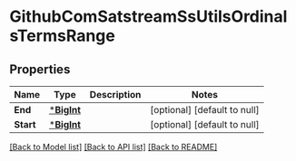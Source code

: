 # GithubComSatstreamSsUtilsOrdinalsTermsRange

## Properties
Name | Type | Description | Notes
------------ | ------------- | ------------- | -------------
**End** | [***BigInt**](big.Int.md) |  | [optional] [default to null]
**Start** | [***BigInt**](big.Int.md) |  | [optional] [default to null]

[[Back to Model list]](../README.md#documentation-for-models) [[Back to API list]](../README.md#documentation-for-api-endpoints) [[Back to README]](../README.md)

